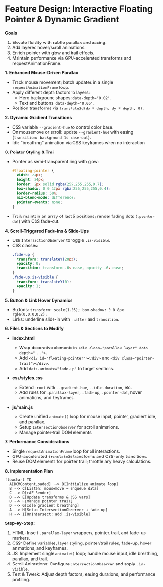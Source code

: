 # Feature Design: Interactive Floating Pointer & Dynamic Gradient

**Goals**

1. Elevate fluidity with subtle parallax and easing.  
2. Add layered hover/scroll animations.  
3. Enrich pointer with glow and trail effects.  
4. Maintain performance via GPU-accelerated transforms and requestAnimationFrame.

**1. Enhanced Mouse-Driven Parallax**

- Track mouse movement; batch updates in a single `requestAnimationFrame` loop.  
- Apply different depth factors to layers:  
  - Hero background shapes: `data-depth="0.02"`.  
  - Text and buttons: `data-depth="0.05"`.  
- Position transforms via `translate3d(dx * depth, dy * depth, 0)`.

**2. Dynamic Gradient Transitions**

- CSS variable `--gradient-hue` to control color base.  
- On mousemove or scroll: update `--gradient-hue` with easing (`transition: background 1s ease-out`).  
- Idle “breathing” animation via CSS keyframes when no interaction.

**3. Pointer Styling & Trail**

- Pointer as semi-transparent ring with glow:  
  ```css
  #floating-pointer {
    width: 24px;
    height: 24px;
    border: 2px solid rgba(255,255,255,0.7);
    box-shadow: 0 0 12px rgba(255,255,255,0.4);
    border-radius: 50%;
    mix-blend-mode: difference;
    pointer-events: none;
  }
  ```  
- Trail: maintain an array of last 5 positions; render fading dots (`.pointer-dot`) with CSS fade-out.

**4. Scroll-Triggered Fade-Ins & Slide-Ups**

- Use `IntersectionObserver` to toggle `.is-visible`.  
- CSS classes:  
  ```css
  .fade-up {
    transform: translateY(20px);
    opacity: 0;
    transition: transform .6s ease, opacity .6s ease;
  }
  .fade-up.is-visible {
    transform: translateY(0);
    opacity: 1;
  }
  ```

**5. Button & Link Hover Dynamics**

- Buttons: `transform: scale(1.05); box-shadow: 0 0 8px rgba(0,0,0,0.2);`  
- Links: underline slide-in with `::after` and `transition`.

**6. Files & Sections to Modify**

- **index.html**  
  - Wrap decorative elements in `<div class="parallax-layer" data-depth="...">`.  
  - Add `<div id="floating-pointer"></div>` and `<div class="pointer-trail"></div>`.  
  - Add `data-animate="fade-up"` to target sections.

- **css/styles.css**  
  - Extend `:root` with `--gradient-hue`, `--idle-duration`, etc.  
  - Add rules for `.parallax-layer`, `.fade-up`, `.pointer-dot`, hover animations, and keyframes.

- **js/main.js**  
  - Create unified `animate()` loop for mouse input, pointer, gradient idle, and parallax.  
  - Setup `IntersectionObserver` for scroll animations.  
  - Manage pointer-trail DOM elements.

**7. Performance Considerations**

- Single `requestAnimationFrame` loop for all interactions.  
- GPU-accelerated `translate3d` transforms and CSS-only transitions.  
- Reuse DOM elements for pointer trail; throttle any heavy calculations.

**8. Implementation Plan**

```mermaid
flowchart TD
  A[DOMContentLoaded] --> B[Initialize animate loop]
  B --> C[Listen: mousemove → enqueue data]
  C --> D[rAF Render]
  D --> E[Update transforms & CSS vars]
  D --> F[Manage pointer trail]
  D --> G[Idle gradient breathing]
  A --> H[Setup IntersectionObserver → fade-up]
  H --> I[OnIntersect: add .is-visible]
```

**Step-by-Step:**

1. HTML: Insert `.parallax-layer` wrappers, pointer, trail, and fade-up markers.  
2. CSS: Define variables, layer styling, pointer/trail rules, fade-up, hover animations, and keyframes.  
3. JS: Implement single `animate()` loop; handle mouse input, idle breathing, parallax, and trail.  
4. Scroll Animations: Configure `IntersectionObserver` and apply `.is-visible`.  
5. Test & Tweak: Adjust depth factors, easing durations, and performance profiling.